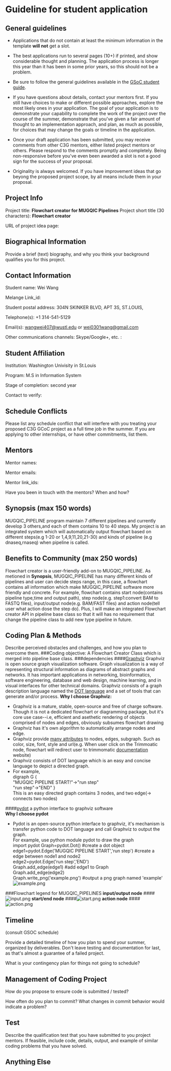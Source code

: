 # Guideline for student application 
## General guidelines

* Applications that do not contain at least the minimum information in the template **will not** get a slot.

* The best applications run to several pages (10+) if printed, and show considerable thought and planning.  The application process is longer this year than it has been in some prior years, so this should not be a problem.

* Be sure to follow the general guidelines available in the [GSoC student guide](http://write.flossmanuals.net/gsocstudentguide/writing-a-proposal/).

* If you have questions about details, contact your mentors first.  If you still have choices to make or different possible approaches, explore the most likely ones in your application. The goal of your application is to demonstrate your capability to complete the work of the project over the course of the summer, demonstrate that you've given a fair amount of thought to an implementation approach, and plan, as much as possible, for choices that may change the goals or timeline in the application.

* Once your draft application has been submitted, you may receive comments from other C3G mentors, either listed project mentors or others.  Please respond to the comments promptly and completely.  Being non-responsive before you've even been awarded a slot is not a good sign for the success of your proposal.

* Originality is always welcomed. If you have improvement ideas that go beyong the proposed project scope, by all means include them in your proposal.



## Project Info

Project title: 
**Flowchart creator for MUGQIC Pipelines**
Project short title (30 characters): **Flowchart creator**

URL of project idea page: 

## Biographical Information

Provide a brief (text) biography, and why you think your background qualifies you for this project.

## Contact Information

Student name: Wei Wang

Melange Link_id:  

Student postal address: 304N SKINKER BLVD, APT 3S, ST.LOUIS, 

Telephone(s): +1 314-541-5129

Email(s): wangwei407@wustl.edu or wei0301wang@gmail.com

Other communications channels: Skype/Google+, etc. : 


## Student Affiliation

Institution: Washington Univisity in St.Louis

Program: M.S in Information System

Stage of completion: second year

Contact to verify: 


## Schedule Conflicts

Please list any schedule conflict that will interfere with you treating your proposed C3G GCoC project as a full time job in the summer.  If you are applying to other internships, or have other commitments, list them.

## Mentors

Mentor names: 

Mentor emails: 

Mentor link_ids: 

Have you been in touch with the mentors? When and how? 


## Synopsis (max 150 words)
MUGQIC_PIPELINE program maintain 7 different pipelines and currently develop 3 others,and each of them contains 10 to 40 steps. My project is an integrated system which will automatically output flowchart based on different steps(e.g 1-20 or 1,4,9,11,20,21-30) and kinds of pipeline (e.g dnaseq,rnaseq) when pipeline is called.

##  Benefits to Community (max 250 words)
Flowchart creator is a user-friendly add-on to MUGQIC_PIPELINE. As metioned in **Synopsis**, MUGQIC_PIPELINE has many different kinds of pipelines and user can decide steps range, in this case, a flowchart contains all information which make MUGQIC_PIPELINE software more friendly and concrete. For example, flowchart contains start node(contains pipeline type,time and output path), step node(e.g. step1:convert BAM to FASTQ files), input/output node(e.g. BAM/FAST files) and action node(tell user what action dose the step do). Plus, I will make an integrated Flowchart creator API in pipeline base class so that it will has no requirement that change the pipeline class to add new type pipeline in future. 

## Coding Plan & Methods
Describe perceived obstacles and challenges, and how you plan to overcome them.
###Coding objective:
A Flowchart Creator Class which is merged into pipeline base class.
###dependencies
####[Graphviz](http://www.graphviz.org)
Graphviz is open source graph visualization software. Graph visualization is a way of representing structural information as diagrams of abstract graphs and networks. It has important applications in networking, bioinformatics,  software engineering, database and web design, machine learning, and in visual interfaces for other technical domains. 
Graphviz consists of a graph description language named the [DOT language](https://en.wikipedia.org/wiki/DOT_(graph_description_language)) and a set of tools that can generate and/or process.
**Why I choose Graphviz:**
* Graphviz is a mature, stable, open-source and free of charge software. Though it is not a dedicated flowchart or diagramming package, but it's core use case--i.e, efficient and asethetic rendering of objects comprised of nodes and edges, obviously subsumes flowchart drawing
* Graphviz has it's own algorithm to automatically arrange nodes and edge.
* Graphviz provide [many attributes](http://www.graphviz.org/doc/info/attrs.html) to nodes, edges, subgraph. Such as color, size, font, style and url(e.g. When user click on the Trimmoatic node, flowchart will redirect user to trimmomatic [documentation](http://www.usadellab.org/cms/index.php?page=trimmomatic) website)
* Graphviz consists of DOT language which is an easy and concise language to depict a directed graph.
* For example,  
  digraph G {  
  "MUGQIC PIPELINE START!"->"run step"  
  "run step"->"END"
  }    
  This is an easy directed graph contains 3 nodes, and two edge(-> connects two nodes)

####[pydot](http://code.google.com/p/pydot/)
a python interface to graphviz software  
**Why I choose pydot**  
* Pydot is an open-source python interface to graphviz, it's mechanism is transfer python code to DOT language and call Graphviz to output the graph.  
For example, use python module pydot to draw the graph  
import pydot
Graph=pydot.Dot() #create a dot object
edge1=pydot.Edge('MUGQIC PIPELINE START','run step')  #create a edge between node1 and node2  
edge2=pydot.Edge('run step','END')  
Graph.add_edge(edge1) #add edge1 to Graph  
Graph.add_edge(edge2)  
Graph.write_png('example.png') #output a png graph named 'example'  
![example.png](http://52.36.214.116/~wangwei407/gsoc2016/example.png)

###Flowchart legend for MUGQIC_PIPELINES
**input/output node**
####![input.png](http://52.36.214.116/~wangwei407/gsoc2016/input.png)
**start/end node**
####![start.png](http://52.36.214.116/~wangwei407/gsoc2016/step.png)
**action node**
####![action.png](http://52.36.214.116/~wangwei407/gsoc2016/action.png)



## Timeline

(consult GSOC schedule)

Provide a detailed timeline of how you plan to spend your summer, organized by deliverables.  Don't leave testing and documentation for last, as that's almost a guarantee of a failed project. 

What is your contingency plan for things not going to schedule? 


## Management of Coding Project

How do you propose to ensure code is submitted / tested?

How often do you plan to commit?  What changes in commit behavior would indicate a problem?


## Test

Describe the qualification test that you have submitted to you project mentors.  If feasible, include code, details, output, and example of similar coding problems that you have solved.


## Anything Else

